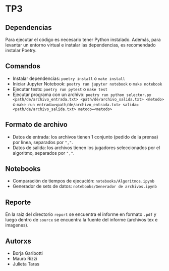 # TP3

## Dependencias

Para ejecutar el código es necesario tener Python instalado.
Además, para levantar un entorno virtual e instalar las dependencias, es recomendado instalar Poetry.

## Comandos

- Instalar dependencias: `poetry install` o `make install`
- Iniciar Jupyter Notebook: `poetry run jupyter notebook` o `make notebook`
- Ejecutar tests: `poetry run pytest` o `make test`
- Ejecutar programa con un archivo: `poetry run python selector.py <path/de/archivo_entrada.txt> <path/de/archivo_salida.txt> <metodo>` o `make run entrada=<path/de/archivo_entrada.txt> salida=<path/de/archivo_salida.txt> metodo=<metodo>`

## Formato de archivo

- Datos de entrada: los archivos tienen 1 conjunto (pedido de la prensa) por línea, separados por `","`.
- Datos de salida: los archivos tienen los jugadores seleccionados por el algoritmo, separados por `","`.

## Notebooks

- Comparación de tiempos de ejecución: `notebooks/Algoritmos.ipynb`
- Generador de sets de datos: `notebooks/Generador de archivos.ipynb`

## Reporte

En la raiz del directorio `report` se encuentra el informe en formato `.pdf` y luego dentro de `source` se encuentra la fuente del informe (archivos tex e imagenes).

## Autorxs

- Borja Garibotti
- Mauro Rizzi
- Julieta Taras
